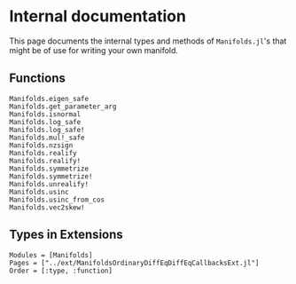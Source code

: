# Internal documentation

This page documents the internal types and methods of `Manifolds.jl`'s that might be of use for writing your own manifold.

## Functions

```@docs
Manifolds.eigen_safe
Manifolds.get_parameter_arg
Manifolds.isnormal
Manifolds.log_safe
Manifolds.log_safe!
Manifolds.mul!_safe
Manifolds.nzsign
Manifolds.realify
Manifolds.realify!
Manifolds.symmetrize
Manifolds.symmetrize!
Manifolds.unrealify!
Manifolds.usinc
Manifolds.usinc_from_cos
Manifolds.vec2skew!
```

## Types in Extensions

```@autodocs
Modules = [Manifolds]
Pages = ["../ext/ManifoldsOrdinaryDiffEqDiffEqCallbacksExt.jl"]
Order = [:type, :function]
```
